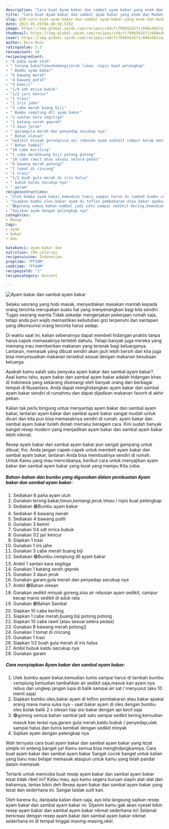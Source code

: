 ```yaml
---
description: "Cara buat Ayam bakar dan sambal ayam bakar yang enak dan Mudah Dibuat"
title: "Cara buat Ayam bakar dan sambal ayam bakar yang enak dan Mudah Dibuat"
slug: 638-cara-buat-ayam-bakar-dan-sambal-ayam-bakar-yang-enak-dan-mudah-dibuat
date: 2021-05-25T04:48:58.519Z
image: https://img-global.cpcdn.com/recipes/cd4cfc799b5b2b71/680x482cq70/ayam-bakar-dan-sambal-ayam-bakar-foto-resep-utama.jpg
thumbnail: https://img-global.cpcdn.com/recipes/cd4cfc799b5b2b71/680x482cq70/ayam-bakar-dan-sambal-ayam-bakar-foto-resep-utama.jpg
cover: https://img-global.cpcdn.com/recipes/cd4cfc799b5b2b71/680x482cq70/ayam-bakar-dan-sambal-ayam-bakar-foto-resep-utama.jpg
author: Dora Ross
ratingvalue: 3.3
reviewcount: 10
recipeingredient:
- "6 paha ayam utuh"
- " terong bakartimunkemangijeruk limau  nipis buat pelengkap"
- " Bumbu ayam bakar"
- "6 bawang merah"
- "4 bawang putih"
- "3 kemiri"
- "1/4 sdt mrica bubuk"
- "1/2 jari kencur"
- "1 trasi"
- "1 iris jahe"
- "3 cabe merah buang biji"
- " Bumbu cemplung dll ayam bakar"
- "1 santan kara segitiga"
- "1 batang sereh geprek"
- "3 daun jeruk"
- " garamgula merah dan penyedap secukup nya"
- " Bahan olesan"
- "sedikit minyak gorengsisa air rebusan ayam sedikit campur kecap manis sedikit di aduk rata"
- " Bahan Sambal"
- "10 cabe keriting"
- "1 cabe merahbuang biji potong potong"
- "10 cabe rawit atau sesuai selera pedas"
- "8 bawang merah potong2"
- "1 tomat di cincang"
- "1 trasi"
- "1/2 buah gula merah di iris halus"
- " bubuk kaldu secukup nya"
- " garam"
recipeinstructions:
- "Ulek bumbu ayam bakar,kemudian tumis sampai harus di tambah bumbu cemplung kemudian tambahkan air sedikit saja,masuk kan ayam nya rebus dan ungkep jangan lupa di balik sampai air sat / menyusut (aku 10 menit saja)"
- "Siapkan bumbu oles,bakar ayam di teflon pembakaran atau bakar apakai arang mana mana suka nya  saat bakar ayam di oles dengan bumbu oles bolak balik 2 x olesan tiap sisi bakar dengan api kecil saja"
- "🟢goreng semua bahan sambal jadi satu sampai sedikit kering,kemudian masuk kan terasi nya,garam gula merah,kaldu bubuk / penyedap,ulek sampai halus dan tumis kembali dengan sedikit minyak"
- "Sajikan ayam dengan pelengkap nya"
categories:
- Resep
tags:
- ayam
- bakar
- dan

katakunci: ayam bakar dan 
nutrition: 199 calories
recipecuisine: Indonesian
preptime: "PT19M"
cooktime: "PT44M"
recipeyield: "1"
recipecategory: Dessert

---
```



![Ayam bakar dan sambal ayam bakar](https://img-global.cpcdn.com/recipes/cd4cfc799b5b2b71/680x482cq70/ayam-bakar-dan-sambal-ayam-bakar-foto-resep-utama.jpg)

Selaku seorang yang hobi masak, menyediakan masakan mantab kepada orang tercinta merupakan suatu hal yang menyenangkan bagi kita sendiri. Tugas seorang  wanita Tidak sekadar mengerjakan pekerjaan rumah saja, tetapi anda pun wajib memastikan kebutuhan gizi terpenuhi dan santapan yang dikonsumsi orang tercinta harus sedap.

Di waktu  saat ini, kalian sebenarnya dapat membeli hidangan praktis tanpa harus capek memasaknya terlebih dahulu. Tetapi banyak juga mereka yang memang mau memberikan makanan yang terenak bagi keluarganya. Lantaran, memasak yang dibuat sendiri akan jauh lebih bersih dan kita juga bisa menyesuaikan makanan tersebut sesuai dengan makanan kesukaan keluarga. 



Apakah kamu salah satu penyuka ayam bakar dan sambal ayam bakar?. Asal kamu tahu, ayam bakar dan sambal ayam bakar adalah hidangan khas di Indonesia yang sekarang disenangi oleh banyak orang dari berbagai tempat di Nusantara. Anda dapat menghidangkan ayam bakar dan sambal ayam bakar sendiri di rumahmu dan dapat dijadikan makanan favorit di akhir pekan.

Kalian tak perlu bingung untuk menyantap ayam bakar dan sambal ayam bakar, lantaran ayam bakar dan sambal ayam bakar sangat mudah untuk dicari dan kita pun bisa memasaknya sendiri di rumah. ayam bakar dan sambal ayam bakar boleh diolah memalui beragam cara. Kini sudah banyak banget resep modern yang menjadikan ayam bakar dan sambal ayam bakar lebih nikmat.

Resep ayam bakar dan sambal ayam bakar pun sangat gampang untuk dibuat, lho. Anda jangan capek-capek untuk membeli ayam bakar dan sambal ayam bakar, lantaran Anda bisa membuatnya sendiri di rumah. Untuk Kamu yang mau mencobanya, berikut cara untuk menyajikan ayam bakar dan sambal ayam bakar yang lezat yang mampu Kita coba.

<!--inarticleads1-->

##### Bahan-bahan dan bumbu yang digunakan dalam pembuatan Ayam bakar dan sambal ayam bakar:

1. Sediakan 6 paha ayam utuh
1. Gunakan  terong bakar,timun,kemangi,jeruk limau / nipis buat pelengkap
1. Sediakan  🟢Bumbu ayam bakar
1. Sediakan 6 bawang merah
1. Sediakan 4 bawang putih
1. Gunakan 3 kemiri
1. Gunakan 1/4 sdt mrica bubuk
1. Gunakan 1/2 jari kencur
1. Siapkan 1 trasi
1. Gunakan 1 iris jahe
1. Gunakan 3 cabe merah buang biji
1. Sediakan  🟢Bumbu cemplung dll ayam bakar
1. Ambil 1 santan kara segitiga
1. Gunakan 1 batang sereh geprek
1. Gunakan 3 daun jeruk
1. Gunakan  garam,gula merah dan penyedap secukup nya
1. Ambil  🟢Bahan olesan
1. Gunakan sedikit minyak goreng,sisa air rebusan ayam sedikit, campur kecap manis sedikit di aduk rata
1. Gunakan  🟢Bahan Sambal
1. Siapkan 10 cabe keriting
1. Siapkan 1 cabe merah,buang biji potong potong
1. Siapkan 10 cabe rawit (atau sesuai selera pedas)
1. Gunakan 8 bawang merah potong2
1. Gunakan 1 tomat di cincang
1. Gunakan 1 trasi
1. Siapkan 1/2 buah gula merah di iris halus
1. Ambil  bubuk kaldu secukup nya
1. Gunakan  garam




<!--inarticleads2-->

##### Cara menyiapkan Ayam bakar dan sambal ayam bakar:

1. Ulek bumbu ayam bakar,kemudian tumis sampai harus di tambah bumbu cemplung kemudian tambahkan air sedikit saja,masuk kan ayam nya rebus dan ungkep jangan lupa di balik sampai air sat / menyusut (aku 10 menit saja)
1. Siapkan bumbu oles,bakar ayam di teflon pembakaran atau bakar apakai arang mana mana suka nya  - saat bakar ayam di oles dengan bumbu oles bolak balik 2 x olesan tiap sisi bakar dengan api kecil saja
1. 🟢goreng semua bahan sambal jadi satu sampai sedikit kering,kemudian masuk kan terasi nya,garam gula merah,kaldu bubuk / penyedap,ulek sampai halus dan tumis kembali dengan sedikit minyak
1. Sajikan ayam dengan pelengkap nya




Wah ternyata cara buat ayam bakar dan sambal ayam bakar yang lezat simple ini enteng banget ya! Kamu semua bisa menghidangkannya. Cara buat ayam bakar dan sambal ayam bakar Sangat cocok banget untuk kalian yang baru mau belajar memasak ataupun untuk kamu yang telah pandai dalam memasak.

Tertarik untuk mencoba buat resep ayam bakar dan sambal ayam bakar lezat tidak ribet ini? Kalau mau, ayo kamu segera buruan siapin alat-alat dan bahannya, lantas bikin deh Resep ayam bakar dan sambal ayam bakar yang lezat dan sederhana ini. Sangat taidak sulit kan. 

Oleh karena itu, daripada kalian diam saja, ayo kita langsung sajikan resep ayam bakar dan sambal ayam bakar ini. Dijamin kamu gak akan nyesel bikin resep ayam bakar dan sambal ayam bakar nikmat sederhana ini! Selamat berkreasi dengan resep ayam bakar dan sambal ayam bakar nikmat sederhana ini di tempat tinggal masing-masing,oke!.

